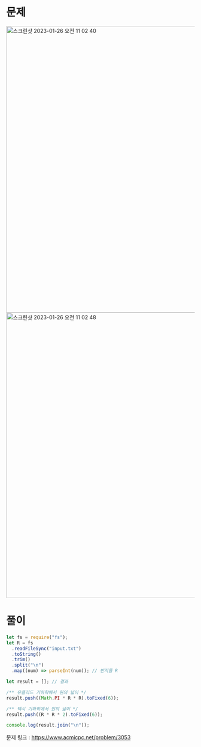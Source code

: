 # 문제

<img width="764" alt="스크린샷 2023-01-26 오전 11 02 40" src="https://user-images.githubusercontent.com/103481518/214741586-c1cb4738-ecf3-4c3c-b535-27fe33ea20ea.png">

<img width="761" alt="스크린샷 2023-01-26 오전 11 02 48" src="https://user-images.githubusercontent.com/103481518/214741590-14578e21-8f9c-4934-aa21-12ffc303889a.png">


# 풀이

```javascript
let fs = require("fs");
let R = fs
  .readFileSync("input.txt")
  .toString()
  .trim()
  .split("\n")
  .map((num) => parseInt(num)); // 반지름 R

let result = []; // 결과

/** 유클리드 기하학에서 원의 넓이 */
result.push((Math.PI * R * R).toFixed(6));

/** 택시 기하학에서 원의 넓이 */
result.push((R * R * 2).toFixed(6));

console.log(result.join("\n"));
```

문제 링크 : https://www.acmicpc.net/problem/3053
